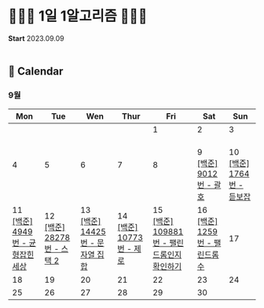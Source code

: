 # 👩🏻‍💻 1일 1알고리즘 👩🏻‍💻

<strong>Start</strong>  2023.09.09
<br><br>
## 📆 Calendar
### 9월 
|Mon|	Tue|	Wen|	Thur|	Fri	|Sat |Sun|
|----|----|----|----|----|----|----|
|||||1<br><br>|2<br><br>|3<br><br>|
|4<br><br><br>|5<br><br><br>|6 <br><br><br>|7<br><br><br>|8<br><br><br>|9<br>[[백준] <br>9012번 - 괄호](https://github.com/codesooo/TIL/tree/main/%EB%B0%B1%EC%A4%80/Silver/9012.%E2%80%85%EA%B4%84%ED%98%B8)|10 <br> [[백준] <br>1764번 - 듣보잡](https://github.com/codesooo/Algorithm-Solve/tree/main/%EB%B0%B1%EC%A4%80/Silver/1764.%E2%80%85%EB%93%A3%EB%B3%B4%EC%9E%A1)|
|11<br>[[백준] <br> 4949번 - 균형잡힌 세상](https://github.com/codesooo/Algorithm-Solve/tree/main/%EB%B0%B1%EC%A4%80/Silver/4949.%E2%80%85%EA%B7%A0%ED%98%95%EC%9E%A1%ED%9E%8C%E2%80%85%EC%84%B8%EC%83%81)|12 <br> [[백준]<br>28278번 - 스택 2](https://github.com/codesooo/Algorithm-Solve/tree/main/%EB%B0%B1%EC%A4%80/Silver/28278.%E2%80%85%EC%8A%A4%ED%83%9D%E2%80%852)|13 <br> [[백준] <br>14425번 - 문자열 집합](https://github.com/codesooo/Algorithm-Solve/tree/main/%EB%B0%B1%EC%A4%80/Silver/14425.%E2%80%85%EB%AC%B8%EC%9E%90%EC%97%B4%E2%80%85%EC%A7%91%ED%95%A9)|14 <br> [[백준] <br> 10773번 - 제로](https://github.com/codesooo/Algorithm-Solve/tree/main/%EB%B0%B1%EC%A4%80/Silver/10773.%E2%80%85%EC%A0%9C%EB%A1%9C)<br>|15 <br> [[백준] <br>109881번 - 팰린드롬인지 확인하기](https://github.com/codesooo/Algorithm-Solve/tree/main/%EB%B0%B1%EC%A4%80/Bronze/10988.%E2%80%85%ED%8C%B0%EB%A6%B0%EB%93%9C%EB%A1%AC%EC%9D%B8%EC%A7%80%E2%80%85%ED%99%95%EC%9D%B8%ED%95%98%EA%B8%B0)<br>|16 <br> [[백준]<br>1259번 - 팰린드롬수](https://github.com/codesooo/Algorithm-Solve/tree/main/%EB%B0%B1%EC%A4%80/Bronze/1259.%E2%80%85%ED%8C%B0%EB%A6%B0%EB%93%9C%EB%A1%AC%EC%88%98)|17|
|18|19|20|21|22|23|24|
|25|26|27|28|29|30|
